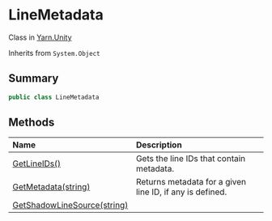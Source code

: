 # LineMetadata

Class in [Yarn.Unity](/docs/api/csharp/yarn.unity.md)

Inherits from `System.Object`

## Summary



```csharp
public class LineMetadata
```

## Methods

|Name|Description|
|:---|:---|
|[GetLineIDs()](/docs/api/csharp/yarn.unity.linemetadata.getlineids.md)|Gets the line IDs that contain metadata.|
|[GetMetadata(string)](/docs/api/csharp/yarn.unity.linemetadata.getmetadata.md)|Returns metadata for a given line ID, if any is defined.|
|[GetShadowLineSource(string)](/docs/api/csharp/yarn.unity.linemetadata.getshadowlinesource.md)||

